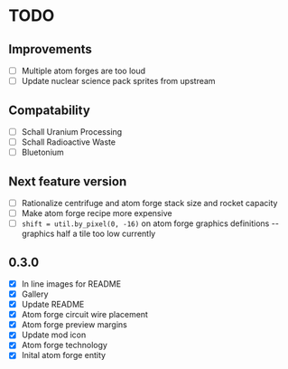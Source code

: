 # TODO

## Improvements

- [ ] Multiple atom forges are too loud
- [ ] Update nuclear science pack sprites from upstream

## Compatability

- [ ] Schall Uranium Processing
- [ ] Schall Radioactive Waste
- [ ] Bluetonium

## Next feature version

- [ ] Rationalize centrifuge and atom forge stack size and rocket capacity
- [ ] Make atom forge recipe more expensive
- [ ] `shift = util.by_pixel(0, -16)` on atom forge graphics definitions -- graphics half a tile too low currently

## 0.3.0

- [X] In line images for README
- [X] Gallery
- [X] Update README
- [X] Atom forge circuit wire placement
- [X] Atom forge preview margins
- [X] Update mod icon
- [X] Atom forge technology
- [X] Inital atom forge entity
